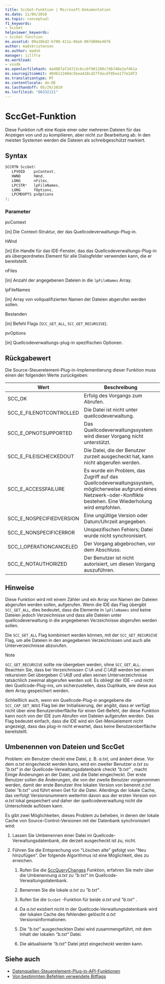 ```yaml
---
title: SccGet-Funktion | Microsoft-Dokumentation
ms.date: 11/04/2016
ms.topic: conceptual
f1_keywords:
- SccGet
helpviewer_keywords:
- SccGet function
ms.assetid: 09a18bd2-b788-411a-9da6-067d806e46f6
author: madskristensen
ms.author: madsk
manager: jillfra
ms.workload:
- vssdk
ms.openlocfilehash: 4ad087af24723c6ccbf901280c7db748e2af461a
ms.sourcegitcommit: 40d612240dc5bea418cd27fdacdf85ea177e2df3
ms.translationtype: MT
ms.contentlocale: de-DE
ms.lasthandoff: 05/29/2019
ms.locfileid: "66332121"
---
```

# <a name="sccget-function"></a>SccGet-Funktion
Diese Funktion ruft eine Kopie einer oder mehreren Dateien für das Anzeigen von und zu kompilieren, aber nicht zur Bearbeitung ab. In den meisten Systemen werden die Dateien als schreibgeschützt markiert.

## <a name="syntax"></a>Syntax

```cpp
SCCRTN SccGet(
   LPVOID    pvContext,
   HWND      hWnd,
   LONG      nFiles,
   LPCSTR*   lpFileNames,
   LONG      fOptions,
   LPCMDOPTS pvOptions
);
```

### <a name="parameters"></a>Parameter
 pvContext

[in] Die Context-Struktur, der das Quellcodeverwaltungs-Plug-in.

 hWnd

[in] Ein Handle für das IDE-Fenster, das das Quellcodeverwaltungs-Plug-in als übergeordnetes Element für alle Dialogfelder verwenden kann, die er bereitstellt.

 nFiles

[in] Anzahl der angegebenen Dateien in die `lpFileNames` Array.

 lpFileNames

[in] Array von vollqualifizierten Namen der Dateien abgerufen werden sollen.

 Bestanden

[in] Befehl Flags (`SCC_GET_ALL`, `SCC_GET_RECURSIVE`).

 pvOptions

[in] Quellcodeverwaltungs-plug-in spezifischen Optionen.

## <a name="return-value"></a>Rückgabewert
 Die Source-Steuerelement-Plug-in-Implementierung dieser Funktion muss einen der folgenden Werte zurückgeben:

|Wert|Beschreibung|
|-----------|-----------------|
|SCC_OK|Erfolg des Vorgangs zum Abrufen.|
|SCC_E_FILENOTCONTROLLED|Die Datei ist nicht unter quellcodeverwaltung.|
|SCC_E_OPNOTSUPPORTED|Das Quellcodeverwaltungssystem wird dieser Vorgang nicht unterstützt.|
|SCC_E_FILEISCHECKEDOUT|Die Datei, die der Benutzer zurzeit ausgecheckt hat, kann nicht abgerufen werden.|
|SCC_E_ACCESSFAILURE|Es wurde ein Problem, das Zugriff auf das Quellcodeverwaltungssystem, möglicherweise aufgrund eines Netzwerk-oder-Konflikte bestehen. Eine Wiederholung wird empfohlen.|
|SCC_E_NOSPECIFIEDVERSION|Eine ungültige Version oder Datum/Uhrzeit angegeben.|
|SCC_E_NONSPECIFICERROR|Unspezifischen Fehlers; Datei wurde nicht synchronisiert.|
|SCC_I_OPERATIONCANCELED|Der Vorgang abgebrochen, vor dem Abschluss.|
|SCC_E_NOTAUTHORIZED|Der Benutzer ist nicht autorisiert, um diesen Vorgang auszuführen.|

## <a name="remarks"></a>Hinweise
 Diese Funktion wird mit einem Zähler und ein Array von Namen der Dateien abgerufen werden sollen, aufgerufen. Wenn die IDE das Flag übergibt `SCC_GET_ALL`, dies bedeutet, dass die Elemente in `lpFileNames` sind keine Dateien jedoch Verzeichnisse und dass alle Dateien unter quellcodeverwaltung in die angegebenen Verzeichnisse abgerufen werden sollen.

 Die `SCC_GET_ALL` Flag kombiniert werden können, mit der `SCC_GET_RECURSIVE` Flag, um alle Dateien in den angegebenen Verzeichnissen und auch alle Unterverzeichnisse abzurufen.

> [!NOTE]
> `SCC_GET_RECURSIVE` sollte nie übergeben werden, ohne `SCC_GET_ALL`. Beachten Sie, dass bei Verzeichnissen *C:\A* und *C:\A\B* werden bei einem rekursiven Get übergeben *C:\A\B* und allen seinen Unterverzeichnisse tatsächlich zweimal abgerufen werden soll. Es obliegt der IDE – und nicht den Quellcode-Plug-ins, um sicherzustellen, dass Duplikate, wie diese aus dem Array gespeichert werden.

 Schließlich auch, wenn ein Quellcode-Plug-in angegebene die `SCC_CAP_GET_NOUI` Flag bei der Initialisierung, der angibt, dass er verfügt nicht über eine Benutzeroberfläche für einen Get-Befehl, der diese Funktion kann noch von der IDE zum Abrufen von Dateien aufgerufen werden. Das Flag bedeutet einfach, dass die IDE wird ein Get-Menüelement nicht angezeigt, dass das plug-in nicht erwartet, dass keine Benutzeroberfläche bereitstellt.

## <a name="rename-files-and-sccget"></a>Umbenennen von Dateien und SccGet
 Problem: ein Benutzer checkt eine Datei, z. B. *a.txt*, und ändert diese. Vor dem *a.txt* eingecheckt werden kann, wird ein zweiter Benutzer *a.txt* zu *"b.txt"* in der Quellcode-Verwaltungsdatenbank checkt *"b.txt"* , macht Einige Änderungen an der Datei, und die Datei eingecheckt. Der erste Benutzer sollen die Änderungen, die von der zweite Benutzer vorgenommen werden, damit der erste Benutzer ihre lokalen Version von benennt *a.txt* Datei *"b.txt"* und führt einen Get für die Datei. Allerdings der lokale Cache, das verfolgt Versionsnummern weiterhin davon aus der ersten Version von *a.txt* lokal gespeichert und daher der quellcodeverwaltung nicht die Unterschiede auflösen kann.

 Es gibt zwei Möglichkeiten, dieses Problem zu beheben, in denen der lokale Cache von Source-Control-Versionen mit der Datenbank synchronisiert wird:

1. Lassen Sie Umbenennen einer Datei im Quellcode-Verwaltungsdatenbank, die derzeit ausgecheckt ist zu, nicht.

2. Führen Sie die Entsprechung von "Löschen alte" gefolgt von "Neu hinzufügen". Der folgende Algorithmus ist eine Möglichkeit, dies zu erreichen.

    1. Rufen Sie die [SccQueryChanges](../extensibility/sccquerychanges-function.md) Funktion, erfahren Sie mehr über die Umbenennung *a.txt* zu *"b.txt"* im Quellcode-Verwaltungsdatenbank.

    2. Benennen Sie die lokale *a.txt* zu *"b.txt"* .

    3. Rufen Sie die `SccGet` -Funktion für beide *a.txt* und *"b.txt"* .

    4. Da *a.txt* existiert nicht in der Quellcode-Verwaltungsdatenbank wird der lokalen Cache des fehlenden gelöscht *a.txt* Versionsinformationen.

    5. Die *"b.txt"* ausgecheckten Datei wird zusammengeführt, mit dem Inhalt der lokalen *"b.txt"* Datei.

    6. Die aktualisierte *"b.txt"* Datei jetzt eingecheckt werden kann.

## <a name="see-also"></a>Siehe auch
- [Datenquellen-Steuerelement-Plug-in-API-Funktionen](../extensibility/source-control-plug-in-api-functions.md)
- [Von bestimmten Befehlen verwendete Bitflags](../extensibility/bitflags-used-by-specific-commands.md)
